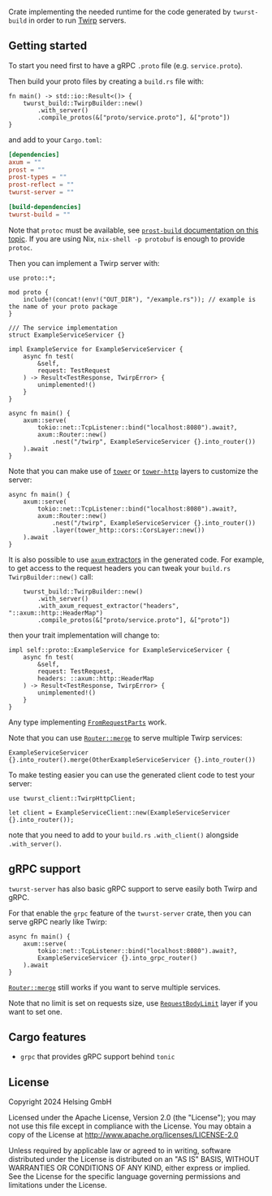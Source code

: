 Crate implementing the needed runtime for the code generated by `twurst-build`
in order to run [Twirp](https://twitchtv.github.io/twirp/docs/spec_v7.html) servers.

## Getting started

To start you need first to have a gRPC `.proto` file (e.g. `service.proto`).

Then build your proto files by creating a `build.rs` file with:
```rust,ignore
fn main() -> std::io::Result<()> {
    twurst_build::TwirpBuilder::new()
        .with_server()
        .compile_protos(&["proto/service.proto"], &["proto"])
}
```

and add to your `Cargo.toml`:
```toml
[dependencies]
axum = ""
prost = ""
prost-types = ""
prost-reflect = ""
twurst-server = ""

[build-dependencies]
twurst-build = ""
```

Note that `protoc` must be available, see [`prost-build` documentation on this topic](https://docs.rs/prost-build/latest/prost_build/#sourcing-protoc).
If you are using Nix, `nix-shell -p protobuf` is enough to provide `protoc`.

Then you can implement a Twirp server with:
```rust,ignore
use proto::*;

mod proto {
    include!(concat!(env!("OUT_DIR"), "/example.rs")); // example is the name of your proto package
}

/// The service implementation
struct ExampleServiceServicer {}

impl ExampleService for ExampleServiceServicer {
    async fn test(
        &self,
        request: TestRequest
    ) -> Result<TestResponse, TwirpError> {
        unimplemented!()
    }
}

async fn main() {
    axum::serve(
        tokio::net::TcpListener::bind("localhost:8080").await?,
        axum::Router::new()
            .nest("/twirp", ExampleServiceServicer {}.into_router())
    ).await
}
```

Note that you can make use of [`tower`](https://docs.rs/tower) or [`tower-http`](https://docs.rs/tower-http) layers to customize the server:
```rust,ignore
async fn main() {
    axum::serve(
        tokio::net::TcpListener::bind("localhost:8080").await?,
        axum::Router::new()
            .nest("/twirp", ExampleServiceServicer {}.into_router())
            .layer(tower_http::cors::CorsLayer::new())
    ).await
}
```

It is also possible to use [`axum` extractors](https://docs.rs/axum/latest/axum/extract/index.html) in the generated code.
For example, to get access to the request headers you can tweak your `build.rs` `TwirpBuilder::new()` call:
```rust,ignore
    twurst_build::TwirpBuilder::new()
        .with_server()
        .with_axum_request_extractor("headers", "::axum::http::HeaderMap")
        .compile_protos(&["proto/service.proto"], &["proto"])
```
then your trait implementation will change to:
```rust,ignore
impl self::proto::ExampleService for ExampleServiceServicer {
    async fn test(
        &self,
        request: TestRequest,
        headers: ::axum::http::HeaderMap
    ) -> Result<TestResponse, TwirpError> {
        unimplemented!()
    }
}
```
Any type implementing [`FromRequestParts`](https://docs.rs/axum/latest/axum/extract/trait.FromRequestParts.html) work.

Note that you can use [`Router::merge`](https://docs.rs/axum/latest/axum/struct.Router.html#method.merge) to serve multiple Twirp services:
```rust,ignore
ExampleServiceServicer {}.into_router().merge(OtherExampleServiceServicer {}.into_router())
```

To make testing easier you can use the generated client code to test your server:
```rust,ignore
use twurst_client::TwirpHttpClient;

let client = ExampleServiceClient::new(ExampleServiceServicer {}.into_router());
```

note that you need to add to your `build.rs` `.with_client()` alongside `.with_server()`.

## gRPC support

`twurst-server` has also basic gRPC support to serve easily both Twirp and gRPC.

For that enable the `grpc` feature of the `twurst-server` crate, then you can serve gRPC nearly like Twirp:
```rust,ignore
async fn main() {
    axum::serve(
        tokio::net::TcpListener::bind("localhost:8080").await?,
        ExampleServiceServicer {}.into_grpc_router()
    ).await
}
```
[`Router::merge`](https://docs.rs/axum/latest/axum/struct.Router.html#method.merge) still works if you want to serve multiple services.

Note that no limit is set on requests size, use [`RequestBodyLimit`](https://docs.rs/tower-http/latest/tower_http/limit/struct.RequestBodyLimit.html) layer if you want to set one.

## Cargo features
- `grpc` that provides gRPC support behind `tonic`

## License

Copyright 2024 Helsing GmbH

Licensed under the Apache License, Version 2.0 (the "License"); you may not use this file except in compliance with the License.
You may obtain a copy of the License at <http://www.apache.org/licenses/LICENSE-2.0>

Unless required by applicable law or agreed to in writing, software distributed under the License is distributed on an "AS IS" BASIS, WITHOUT WARRANTIES OR CONDITIONS OF ANY KIND, either express or implied.
See the License for the specific language governing permissions and limitations under the License.
